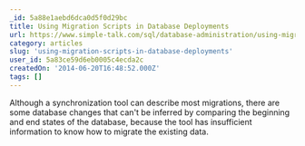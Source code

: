 ```yaml
---
_id: 5a88e1aebd6dca0d5f0d29bc
title: Using Migration Scripts in Database Deployments
url: https://www.simple-talk.com/sql/database-administration/using-migration-scripts-in-database-deployments/
category: articles
slug: 'using-migration-scripts-in-database-deployments'
user_id: 5a83ce59d6eb0005c4ecda2c
createdOn: '2014-06-20T16:48:52.000Z'
tags: []
---
```


Although a synchronization tool can describe most migrations, there are some database changes that can't be inferred by comparing the beginning and end states of the database, because the tool has insufficient information to know how to migrate the existing data.
